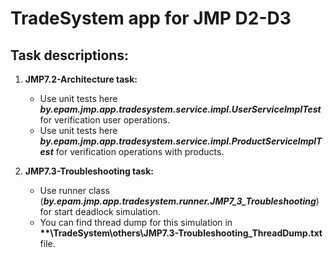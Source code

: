 # TradeSystem app for JMP D2-D3

## Task descriptions:

1. **JMP7.2-Architecture task:**
    - Use unit tests here ***by.epam.jmp.app.tradesystem.service.impl.UserServiceImplTest*** for verification user operations.
    - Use unit tests here ***by.epam.jmp.app.tradesystem.service.impl.ProductServiceImplTest*** for verification operations with products.

2. **JMP7.3-Troubleshooting task:**
    - Use runner class (***by.epam.jmp.app.tradesystem.runner.JMP7_3_Troubleshooting***) for start deadlock simulation.
    - You can find thread dump for this simulation in __**\TradeSystem\others\JMP7.3-Troubleshooting_ThreadDump.txt__ file.